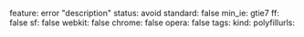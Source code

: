 feature: error "description"
status: avoid
standard: false
min_ie: gtie7
ff: false
sf: false
webkit: false
chrome: false
opera: false
tags:
kind:
polyfillurls:

